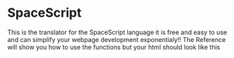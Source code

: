 # SpaceScript
This is the translator for the SpaceScript language it is free and easy to use and can simplify your webpage development exponentialy!! The Reference will show you how to use the functions but your html should look like this 
<!DOCTYPE html>
<head></head>
<body>
<space-script>
  </space-script>
  <script src="./SpaceScript Minor Functions.js"></script>
  <script src="./SpaceScript works.js"></script><!--In This Order-->
</body>
</html>
